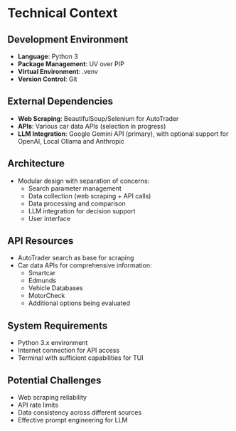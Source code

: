 # Technical Context

## Development Environment
- **Language**: Python 3
- **Package Management**: UV over PIP
- **Virtual Environment**: .venv
- **Version Control**: Git

## External Dependencies
- **Web Scraping**: BeautifulSoup/Selenium for AutoTrader
- **APIs**: Various car data APIs (selection in progress)
- **LLM Integration**: Google Gemini API (primary), with optional support for OpenAI, Local Ollama and Anthropic

## Architecture
- Modular design with separation of concerns:
  - Search parameter management
  - Data collection (web scraping + API calls)
  - Data processing and comparison
  - LLM integration for decision support
  - User interface

## API Resources
- AutoTrader search as base for scraping
- Car data APIs for comprehensive information:
  - Smartcar
  - Edmunds
  - Vehicle Databases
  - MotorCheck
  - Additional options being evaluated

## System Requirements
- Python 3.x environment
- Internet connection for API access
- Terminal with sufficient capabilities for TUI

## Potential Challenges
- Web scraping reliability
- API rate limits
- Data consistency across different sources
- Effective prompt engineering for LLM